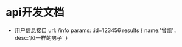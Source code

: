 # api开发文档

- 用户信息接口
  url: /info
  params:  :id=123456
  results
  {
    name:'曾凯'，
    desc:'风一样的男子'
  }
  